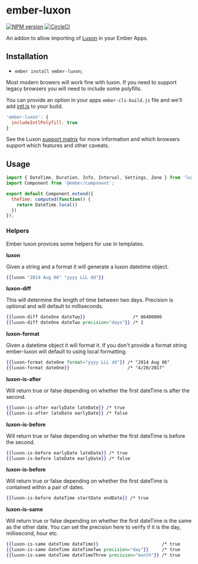 # ember-luxon

[![NPM version](https://img.shields.io/npm/v/ember-luxon.svg?style=for-the-badge)](https://npmjs.com/package/ember-luxon)
[![CircleCI](https://img.shields.io/circleci/project/github/willrax/ember-luxon/master.svg?style=for-the-badge)](https://circleci.com/gh/willrax/ember-luxon/tree/master)

An addon to allow importing of [Luxon](https://moment.github.io/luxon/) in your Ember Apps.

## Installation

* `ember install ember-luxon`;

Most modern browers will work fine with luxon. If you need to support legacy browsers you will need to include some polyfills.

You can provide an option in your apps `ember-cli-build.js` file and we'll add [intl.js](https://github.com/andyearnshaw/Intl.js/) to your build.

```js
'ember-luxon': {
  includeIntlPolyfill: true
}
```

See the Luxon [support matrix](https://moment.github.io/luxon/docs/manual/matrix.html) for more information and which browsers support which features and other caveats.

## Usage

```js
import { DateTime, Duration, Info, Interval, Settings, Zone } from 'luxon';
import Component from '@ember/component';

export default Component.extend({
  theTime: computed(function() {
    return DateTime.local()
  })
});
```

### Helpers

Ember luxon provices some helpers for use in templates.

**luxon**

Given a string and a format it will generate a luxon datetime object.

```hbs
{{luxon "2014 Aug 06" "yyyy LLL dd"}}
```

**luxon-diff**

This will determine the length of time between two days.
Precision is optional and will default to milliseconds.

```hbs
{{luxon-diff dateOne dateTwo}}                  /* 86400000
{{luxon-diff dateOne dateTwo precision="days"}} /* 1
```

**luxon-format**

Given a datetime object it will format it. If you don't provide a format string
ember-luxon will default to using local formatting.

```hbs
{{luxon-format dateOne format="yyyy LLL dd"}} /* "2014 Aug 06"
{{luxon-format dateOne}}                      /* "4/20/2017"
```

**luxon-is-after**

Will return true or false depending on whether the first dateTime is after the second.

```hbs
{{luxon-is-after earlyDate lateDate}} /* true
{{luxon-is-after lateDate earlyDate}} /* false
```

**luxon-is-before**

Will return true or false depending on whether the first dateTime is before the second.

```hbs
{{luxon-is-before earlyDate lateDate}} /* true
{{luxon-is-before lateDate earlyDate}} /* false
```

**luxon-is-before**

Will return true or false depending on whether the first dateTime is contained within a pair of dates.

```hbs
{{luxon-is-before dateTime startDate endDate}} /* true
```

**luxon-is-same**

Will return true or false depending on whether the first dateTime is the same as the other date.
You can set the precision here to verify if it is the day, millisecond, hour etc.

```hbs
{{luxon-is-same dateTime dateTime}}                        /* true
{{luxon-is-same dateTime dateTimeTwo precision="day"}}     /* true
{{luxon-is-same dateTime dateTimeThree precision="month"}} /* true
```
